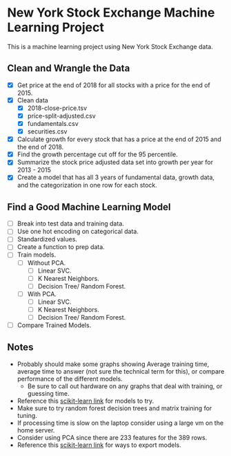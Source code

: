 # New York Stock Exchange Machine Learning Project
This is a machine learning project using New York Stock Exchange data.

## Clean and Wrangle the Data
- [x] Get price at the end of 2018 for all stocks with a price for the end of 2015. 
- [x] Clean data
    - [x] 2018-close-price.tsv
    - [x] price-split-adjusted.csv
    - [x] fundamentals.csv
    - [x] securities.csv
- [x] Calculate growth for every stock that has a price at the end of 2015 and the end of 2018.
- [x] Find the growth percentage cut off for the 95 percentile.
- [x] Summarize the stock price adjusted data set into growth per year for 2013 - 2015
- [x] Create a model that has all 3 years of fundamental data, growth data, and the categorization in one row for each stock.  
## Find a Good Machine Learning Model
- [ ] Break into test data and training data.
- [ ] Use one hot encoding on categorical data.
- [ ] Standardized values.
- [ ] Create a function to prep data.
- [ ] Train models.
    - [ ] Without PCA.
        - [ ] Linear SVC.
        - [ ] K Nearest Neighbors.
        - [ ] Decision Tree/ Random Forest.
    - [ ] With PCA.
        - [ ] Linear SVC.
        - [ ] K Nearest Neighbors.
        - [ ] Decision Tree/ Random Forest.
- [ ] Compare Trained Models.

## Notes
- Probably should make some graphs showing Average training time, average time to answer (not sure the technical term for this), or compare performance of the different models.
    - Be sure to call out hardware on any graphs that deal with training, or guessing time.
- Reference this [scikit-learn link](https://scikit-learn.org/stable/tutorial/machine_learning_map/index.html) for models to try.
- Make sure to try random forest decision trees and matrix training for tuning.
- If processing time is slow on the laptop consider using a large vm on the home server.
- Consider using PCA since there are 233 features for the 389 rows.
- Reference this [scikit-learn link](https://scikit-learn.org/stable/model_persistence.html) for ways to export models.